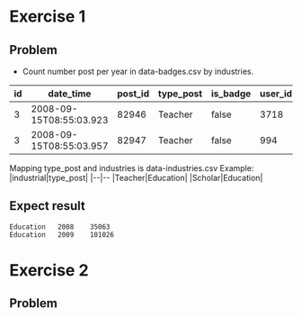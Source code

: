 # Exercise 1
## Problem 
- Count number post per year in data-badges.csv by industries.

| id |date_time  |post_id|type_post|is_badge|user_id|
|--|--|--|--|--|--
| 3 | 2008-09-15T08:55:03.923 |82946|Teacher|false|3718
|3|2008-09-15T08:55:03.957|82947|Teacher|false|994 

Mapping type_post and industries is data-industries.csv
Example:
|industrial|type_post|
|--|--
|Teacher|Education|
|Scholar|Education|

## Expect result
```
Education	2008	35063
Education	2009	101026
```

# Exercise 2
## Problem

